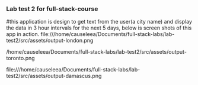 ### Lab test 2 for full-stack-course

#this application is design to get text from the user(a city name) and display 
the data in 3 hour intervals for the next 5 days, below is screen shots of this
app in action.
file:///home/causeleea/Documents/full-stack-labs/lab-test2/src/assets/output-london.png


/home/causeleea/Documents/full-stack-labs/lab-test2/src/assets/output-toronto.png

file:///home/causeleea/Documents/full-stack-labs/lab-test2/src/assets/output-damascus.png

